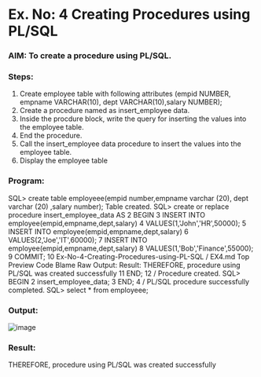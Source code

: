 # Ex. No: 4 Creating Procedures using PL/SQL

### AIM: To create a procedure using PL/SQL.

### Steps:
1. Create employee table with following attributes (empid NUMBER, empname VARCHAR(10), dept VARCHAR(10),salary NUMBER);
2. Create a procedure named as insert_employee data.
3. Inside the procdure block, write the query for inserting the values into the employee table.
4. End the procedure.
5. Call the insert_employee data procedure to insert the values into the employee table.
6. Display the employee table

### Program:
SQL> create table employeee(empid number,empname varchar (20), dept varchar
(20) ,salary number);
Table created.
SQL> create or replace procedure insert_employee_data AS
2 BEGIN
3 INSERT INTO employee(empid,empname,dept,salary)
4 VALUES(1,'John','HR',50000);
5 INSERT INTO employee(empid,empname,dept,salary)
6 VALUES(2,'Joe','IT',60000);
7 INSERT INTO employee(empid,empname,dept,salary)
8 VALUES(1,'Bob','Finance',55000);
9 COMMIT;
10
Ex-No-4-Creating-Procedures-using-PL-SQL / EX4.md Top
Preview Code Blame Raw
Output:
Result:
THEREFORE, procedure using PL/SQL was created successfully
11 END;
12 /
Procedure created.
SQL> BEGIN
2 insert_employee_data;
3 END;
4 /
PL/SQL procedure successfully completed.
SQL> select * from employeee;
### Output:
![image](https://github.com/dineshgl/Ex-4-Creating-Procedures-using-PL-SQL/assets/118668751/7abd70a3-194c-4ab9-9e70-ad855648b1d3)

### Result:
THEREFORE, procedure using PL/SQL was created successfully
